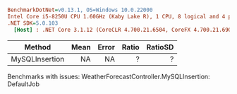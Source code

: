 ``` ini

BenchmarkDotNet=v0.13.1, OS=Windows 10.0.22000
Intel Core i5-8250U CPU 1.60GHz (Kaby Lake R), 1 CPU, 8 logical and 4 physical cores
.NET SDK=5.0.103
  [Host] : .NET Core 3.1.12 (CoreCLR 4.700.21.6504, CoreFX 4.700.21.6905), X64 RyuJIT  [AttachedDebugger]


```
|         Method | Mean | Error | Ratio | RatioSD |
|--------------- |-----:|------:|------:|--------:|
| MySQLInsertion |   NA |    NA |     ? |       ? |

Benchmarks with issues:
  WeatherForecastController.MySQLInsertion: DefaultJob
